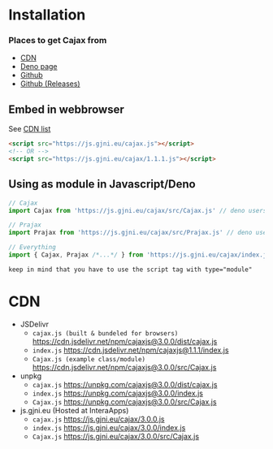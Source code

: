 # Installation

### Places to get Cajax from
- [CDN](#cdn)
- [Deno page](https://deno.land/x/cajax@1.1.1)
- [Github](https://github.com/interaapps/cajax)
- [Github (Releases)](https://github.com/interaapps/cajax/releases)

## Embed in webbrowser
See [CDN list](#cdn)
```html
<script src="https://js.gjni.eu/cajax.js"></script>
<!-- OR -->
<script src="https://js.gjni.eu/cajax/1.1.1.js"></script>
```

## Using as module in Javascript/Deno
```javascript
// Cajax
import Cajax from 'https://js.gjni.eu/cajax/src/Cajax.js' // deno users can use: https://deno.land/x/cajax@1.1.1/Cajax.js

// Prajax
import Prajax from 'https://js.gjni.eu/cajax/src/Prajax.js' // deno users can use: https://deno.land/x/cajax@1.1.1/Prajax.js

// Everything
import { Cajax, Prajax /*...*/ } from 'https://js.gjni.eu/cajax/index.js'
```
`keep in mind that you have to use the script tag with type="module"`
# CDN
- JSDelivr
    - `cajax.js (built & bundeled for browsers)` https://cdn.jsdelivr.net/npm/cajaxjs@3.0.0/dist/cajax.js
    - `index.js` https://cdn.jsdelivr.net/npm/cajaxjs@1.1.1/index.js
    - `Cajax.js (example class/module)` https://cdn.jsdelivr.net/npm/cajaxjs@3.0.0/src/Cajax.js
- unpkg
    - `cajax.js` https://unpkg.com/cajaxjs@3.0.0/dist/cajax.js
    - `index.js` https://unpkg.com/cajaxjs@3.0.0/index.js
    - `Cajax.js` https://unpkg.com/cajaxjs@3.0.0/src/Cajax.js
- js.gjni.eu (Hosted at InteraApps)
    - `cajax.js` https://js.gjni.eu/cajax/3.0.0.js
    - `index.js` https://js.gjni.eu/cajax/3.0.0/index.js
    - `Cajax.js` https://js.gjni.eu/cajax/3.0.0/src/Cajax.js